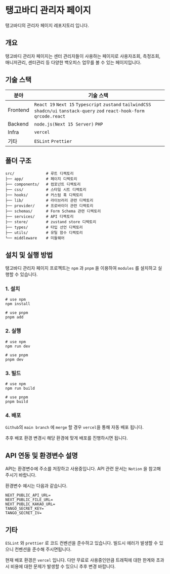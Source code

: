 # 탱고바디 관리자 페이지
탱고바디의 관리자 페이지 레포지토리 입니다. 
## 개요
탱고바디 관리자 페이지는 센터 관리자들이 사용하는 페이지로 사용자조회, 측정조회, 매니저관리, 센터관리 등 다양한 백오피스 업무를 볼 수 있는 페이지입니다.

## 기술 스택

|분야|기술 스택|
|---|---|
|Frontend|```React 19``` ```Next 15``` ```Typescript``` ```zustand``` ```tailwindCSS``` ```shadcn/ui``` ```tanstack-query``` ```zod``` ```react-hook-form``` ```qrcode.react``` |
|Backend|```node.js(Next 15 Server)``` ```PHP```|
|Infra|```vercel```|
|기타|```ESLint``` ```Prettier```|

## 폴더 구조
```
src/              # 루트 디렉토리
├── app/          # 페이지 디렉토리
├── components/   # 컴포넌트 디렉토리
├── css/          # 스타일 시트 디렉토리
├── hooks/        # 커스텀 훅 디렉토리
├── lib/          # 라이브러리 관련 디렉토리
├── provider/     # 프로바이더 관련 디렉토리
├── schemas/      # Form Schema 관련 디렉토리
├── services/     # API 디렉토리
├── store/        # zustand store 디렉토리
├── types/        # 타입 선언 디렉토리
├── utils/        # 유틸 함수 디렉토리
└── middleware    # 미들웨어
```

## 설치 및 실행 방법
탱고바디 관리자 페이지 프로젝트는 ```npm``` 과 ```pnpm``` 을 이용하여 ```modules``` 를 설치하고 실행할 수 있습니다.

### 1. 설치
```
# use npm
npm install

# use pnpm
pnpm add
```

### 2. 실행
```
# use npm
npm run dev

# use pnpm
pnpm dev
```

### 3. 빌드
```
# use npm
npm run build

# use pnpm
pnpm build
```

### 4. 배포
```Github```의 ```main branch``` 에 ```merge``` 할 경우 ```vercel```을 통해 자동 배포 됩니다.

추후 배포 환경 변경시 해당 환경에 맞게 배포를 진행하시면 됩니다.

## API 연동 및 환경변수 설명
API는 환경변수에 주소를 저장하고 사용중입니다. API 관련 문서는 ```Notion``` 을 참고해 주시기 바랍니다.

환경변수 예시는 다음과 같습니다.
```
NEXT_PUBLIC_API_URL=
NEXT_PUBLIC_FILE_URL=
NEXT_PUBLIC_KAKAO_URL=
TANGO_SECRET_KEY=
TANGO_SECRET_IV=
```


## 기타
```ESLint``` 와 ```prettier``` 로 코드 컨벤션을 준수하고 있습니다. 빌드시 에러가 발생할 수 있으니 컨벤션을 준수해 주시면됩니다.

현재 배포 환경은 ```vercel``` 입니다. 다만 무료로 사용중인만큼 트래픽에 대한 한계와 초과시 비용에 대한 문제가 발생할 수 있으니 추후 변경 바랍니다.